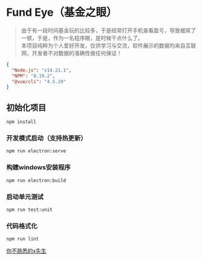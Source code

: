 # Fund Eye（基金之眼）

> 由于有一段时间基金玩的比较多，于是经常打开手机查看盈亏，导致被屌了一顿，于是，作为一名程序眼，是时候干点什么了。<br>本项目纯粹为个人爱好开发，仅供学习与交流，软件展示的数据均来自互联网，开发者不对数据的准确性做任何保证！
 
````json
{
  "Node.js": "v14.21.1",
  "NPM": "8.19.2",
  "@vue/cli": "4.5.19"
}
````
## 初始化项目
```
npm install
```

### 开发模式启动（支持热更新）
```
npm run electron:serve
```

### 构建windows安装程序
```
npm run electron:build
```

### 启动单元测试
```
npm run test:unit
```

### 代码格式化
```
npm run lint
```

[你不熟悉的x先生](https://www.shiniest.cn/)
